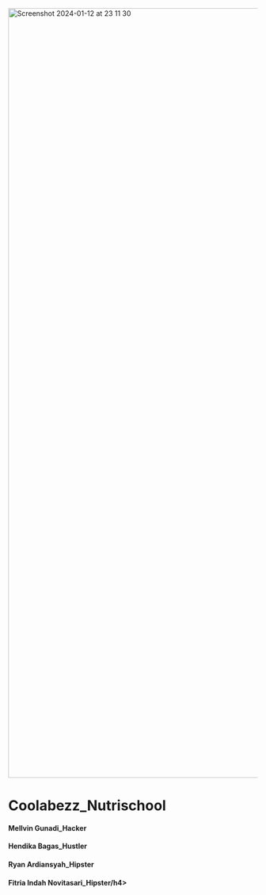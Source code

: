 <img width="1552" alt="Screenshot 2024-01-12 at 23 11 30" src="https://github.com/Mellvingunadi/Nutrischool_System/assets/80670897/5e4dfbce-2573-4c17-a8af-bb3ed9733377">

<h1>Coolabezz_Nutrischool</h1>

<h4>Mellvin Gunadi_Hacker</h4>
<h4>Hendika Bagas_Hustler</h4>
<h4>Ryan Ardiansyah_Hipster</h4>
<h4>Fitria Indah Novitasari_Hipster/h4>

